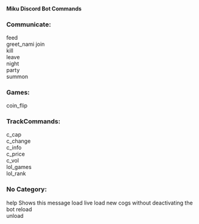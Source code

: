 #### Miku Discord Bot Commands
### Communicate:
  feed       
  greet_nami 
  join       
  kill       
  leave      
  night      
  party      
  summon     
### Games:
  coin_flip  
### TrackCommands:
  c_cap      
  c_change   
  c_info     
  c_price    
  c_vol      
  lol_games  
  lol_rank   
### No Category:
  help       Shows this message
  load       live load new cogs without deactivating the bot
  reload     
  unload
